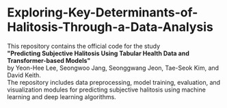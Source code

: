# Exploring-Key-Determinants-of-Halitosis-Through-a-Data-Analysis

This repository contains the official code for the study  
**"Predicting Subjective Halitosis Using Tabular Health Data and Transformer-based Models"**  
by Yeon-Hee Lee, Seongwoo Jang, Seonggwang Jeon, Tae-Seok Kim, and David Keith.  
The repository includes data preprocessing, model training, evaluation, and visualization modules for predicting subjective halitosis using machine learning and deep learning algorithms.


